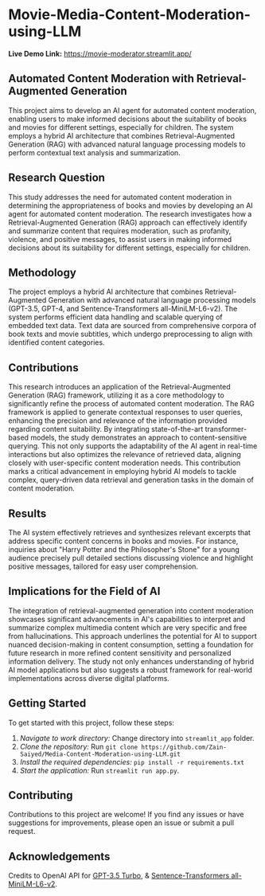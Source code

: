 # Movie-Media-Content-Moderation-using-LLM

**Live Demo Link:** https://movie-moderator.streamlit.app/

## Automated Content Moderation with Retrieval-Augmented Generation
This project aims to develop an AI agent for automated content moderation, enabling users to make informed decisions about the suitability of books and movies for different settings, especially for children. The system employs a hybrid AI architecture that combines Retrieval-Augmented Generation (RAG) with advanced natural language processing models to perform contextual text analysis and summarization.

## Research Question
This study addresses the need for automated content moderation in determining the appropriateness of books and movies by developing an AI agent for automated content moderation. The research investigates how a Retrieval-Augmented Generation (RAG) approach can effectively identify and summarize content that requires moderation, such as profanity, violence, and positive messages, to assist users in making informed decisions about its suitability for different settings, especially for children.

## Methodology
The project employs a hybrid AI architecture that combines Retrieval-Augmented Generation with advanced natural language processing models (GPT-3.5, GPT-4, and Sentence-Transformers all-MiniLM-L6-v2). The system performs efficient data handling and scalable querying of embedded text data. Text data are sourced from comprehensive corpora of book texts and movie subtitles, which undergo preprocessing to align with identified content categories.

## Contributions
This research introduces an application of the Retrieval-Augmented Generation (RAG) framework, utilizing it as a core methodology to significantly refine the process of automated content moderation. The RAG framework is applied to generate contextual responses to user queries, enhancing the precision and relevance of the information provided regarding content suitability. By integrating state-of-the-art transformer-based models, the study demonstrates an approach to content-sensitive querying. This not only supports the adaptability of the AI agent in real-time interactions but also optimizes the relevance of retrieved data, aligning closely with user-specific content moderation needs. This contribution marks a critical advancement in employing hybrid AI models to tackle complex, query-driven data retrieval and generation tasks in the domain of content moderation.

## Results
The AI system effectively retrieves and synthesizes relevant excerpts that address specific content concerns in books and movies. For instance, inquiries about "Harry Potter and the Philosopher's Stone" for a young audience precisely pull detailed sections discussing violence and highlight positive messages, tailored for easy user comprehension.

## Implications for the Field of AI
The integration of retrieval-augmented generation into content moderation showcases significant advancements in AI's capabilities to interpret and summarize complex multimedia content which are very specific and free from hallucinations. This approach underlines the potential for AI to support nuanced decision-making in content consumption, setting a foundation for future research in more refined content sensitivity and personalized information delivery. The study not only enhances understanding of hybrid AI model applications but also suggests a robust framework for real-world implementations across diverse digital platforms.

## Getting Started
To get started with this project, follow these steps:

1. _Navigate to work directory:_ Change directory into `streamlit_app` folder.
2. _Clone the repository:_ Run `git clone https://github.com/Zain-Saiyed/Media-Content-Moderation-using-LLM.git`
3. _Install the required dependencies:_ `pip install -r requirements.txt`
4. _Start the application:_ Run `streamlit run app.py`.

## Contributing
Contributions to this project are welcome! If you find any issues or have suggestions for improvements, please open an issue or submit a pull request.

## Acknowledgements

Credits to OpenAI API for [GPT-3.5 Turbo](https://openai.com/api/), & [Sentence-Transformers all-MiniLM-L6-v2](https://www.sbert.net/docs/pretrained_models.html).

